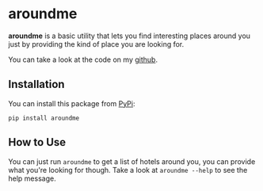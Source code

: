 # aroundme

**aroundme** is a basic utility that lets you find interesting places around you just by providing the kind of place you are looking for.

You can take a look at the code on my [github](https://github.com/rishabh570/aroundme).

## Installation

You can install this package from [PyPi](https://pypi.org/):

```
pip install aroundme

```

## How to Use

You can just run `aroundme` to get a list of hotels around you, you can provide what you're looking for though. Take a look at `aroundme --help` to see the help message.

